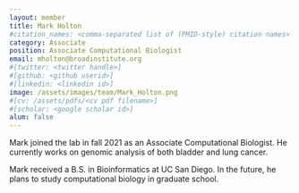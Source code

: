 ```yaml
---
layout: member
title: Mark Holton
#citation_names: <comma-separated list of (PMID-style) citation names>
category: Associate 
position: Associate Computational Biologist
email: mholton@broadinstitute.org
#[twitter: <twitter handle>]
#[github: <github userid>]
#[linkedin: <linkedin id>]
image: /assets/images/team/Mark_Holton.png
#[cv: /assets/pdfs/<cv pdf filename>]
#[scholar: <google scholar id>]
alum: false 
---
```

Mark joined the lab in fall 2021 as an Associate Computational Biologist. He currently works  on genomic analysis of both bladder and lung cancer.

Mark received a B.S. in Bioinformatics at UC San Diego. In the future, he plans to study computational biology in graduate school.
